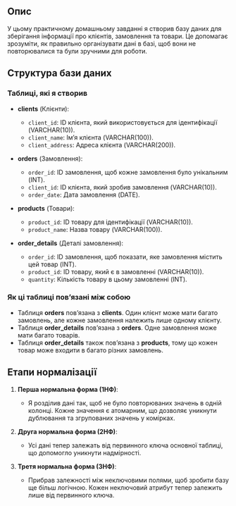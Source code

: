 ## Опис

У цьому практичному домашньому завданні я створив базу даних для зберігання інформації про клієнтів, замовлення та товари. Це допомагає зрозуміти, як правильно організувати дані в базі, щоб вони не повторювалися та були зручними для роботи.

## Структура бази даних

### Таблиці, які я створив

- **clients** (Клієнти):
  - `client_id`: ID клієнта, який використовується для ідентифікації (VARCHAR(10)).
  - `client_name`: Ім’я клієнта (VARCHAR(100)).
  - `client_address`: Адреса клієнта (VARCHAR(200)).

- **orders** (Замовлення):
  - `order_id`: ID замовлення, щоб кожне замовлення було унікальним (INT).
  - `client_id`: ID клієнта, який зробив замовлення (VARCHAR(10)).
  - `order_date`: Дата замовлення (DATE).

- **products** (Товари):
  - `product_id`: ID товару для ідентифікації (VARCHAR(10)).
  - `product_name`: Назва товару (VARCHAR(100)).

- **order_details** (Деталі замовлення):
  - `order_id`: ID замовлення, щоб показати, яке замовлення містить цей товар (INT).
  - `product_id`: ID товару, який є в замовленні (VARCHAR(10)).
  - `quantity`: Кількість товару в цьому замовленні (INT).

### Як ці таблиці пов’язані між собою

- Таблиця **orders** пов’язана з **clients**. Один клієнт може мати багато замовлень, але кожне замовлення належить лише одному клієнту.
- Таблиця **order_details** пов’язана з **orders**. Одне замовлення може мати багато товарів.
- Таблиця **order_details** також пов’язана з **products**, тому що кожен товар може входити в багато різних замовлень.

## Етапи нормалізації

1. **Перша нормальна форма (1НФ)**:
   - Я розділив дані так, щоб не було повторюваних значень в одній колонці. Кожне значення є атомарним, що дозволяє уникнути дублювання та згрупованих значень у комірках.

2. **Друга нормальна форма (2НФ)**:
   - Усі дані тепер залежать від первинного ключа основної таблиці, що допомогло уникнути надмірності.

3. **Третя нормальна форма (3НФ)**:
   - Прибрав залежності між неключовими полями, щоб зробити базу ще більш логічною. Кожен неключовий атрибут тепер залежить лише від первинного ключа.